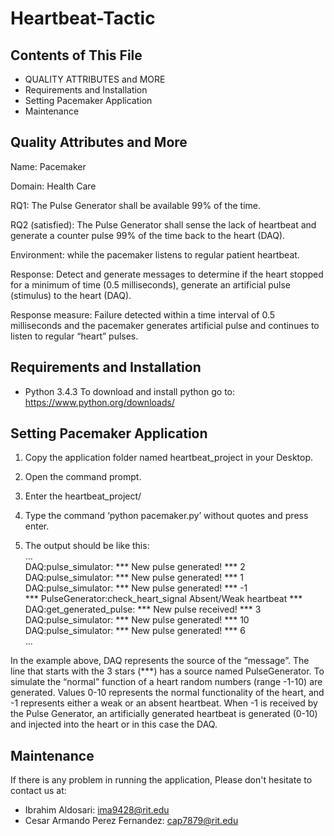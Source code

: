 # Heartbeat-Tactic

Contents of This File
----------------------

 * QUALITY ATTRIBUTES and MORE
 * Requirements and Installation
 * Setting Pacemaker Application 
 * Maintenance 


Quality Attributes and More
---------------------------

Name: Pacemaker

Domain: Health Care 

RQ1: The Pulse Generator shall be available 99% of the time.

RQ2 (satisfied): The Pulse Generator shall sense the lack of heartbeat and generate a counter pulse 99% of the time back to the heart (DAQ).

Environment: while the pacemaker listens to regular patient heartbeat.

Response: Detect and generate messages to determine if the heart stopped for a minimum of time (0.5 milliseconds), generate an artificial pulse (stimulus) to the heart (DAQ).  

Response measure: Failure detected within a time interval of 0.5 milliseconds and the pacemaker generates artificial pulse and continues to listen to regular “heart” pulses.


Requirements and Installation
-----------------------------

- Python 3.4.3 
To download and install python go to:
https://www.python.org/downloads/

Setting Pacemaker Application
-----------------------------

1. Copy the application folder named heartbeat_project in your Desktop.

2. Open the command prompt.

3. Enter the heartbeat_project/

4. Type the command ‘python pacemaker.py’ without quotes and press enter. 

5. The output should be like this: <br />
	…<br />
	DAQ:pulse_simulator: *** New pulse generated! *** 2 <br />
	DAQ:pulse_simulator: *** New pulse generated! *** 1 <br />
	DAQ:pulse_simulator: *** New pulse generated! *** -1 <br />
	*** PulseGenerator:check_heart_signal Absent/Weak heartbeat *** <br />
	DAQ:get_generated_pulse: *** New pulse received! *** 3 <br />
	DAQ:pulse_simulator: *** New pulse generated! *** 10 <br />
	DAQ:pulse_simulator: *** New pulse generated! *** 6 <br />
	… <br />
	
In the example above, DAQ represents the source of the “message”. The line that starts with the 3 stars (***) has a source named PulseGenerator. To simulate the “normal” function of a heart random numbers (range -1-10) are generated. Values 0-10 represents the normal functionality of the heart, and -1 represents either a weak or an absent heartbeat. When -1 is received by the Pulse Generator, an artificially generated heartbeat is generated (0-10) and injected into the heart or in this case the DAQ.

Maintenance
----------

If there is any problem in running the application, 
Please don't hesitate to contact us at: 
- Ibrahim Aldosari: ima9428@rit.edu
- Cesar Armando Perez Fernandez: cap7879@rit.edu

